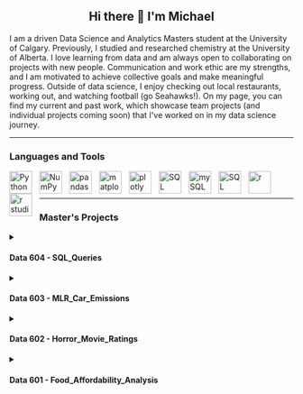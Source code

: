 <h2 align="center">Hi there 👋 I'm Michael</h2>

I am a driven Data Science and Analytics Masters student at the University of Calgary. Previously, I studied and researched chemistry at the University of Alberta. I love learning from data and am always open to collaborating on projects with new people. Communication and work ethic are my strengths, and I am motivated to achieve collective goals and make meaningful progress. Outside of data science, I enjoy checking out local restaurants, working out, and watching football (go Seahawks!). On my page, you can find my current and past work, which showcase team projects (and individual projects coming soon) that I've worked on in my data science journey. 

---

### Languages and Tools 

<img align="left" alt="Python" width="40px" style="padding-right:10px;" src="https://cdn.jsdelivr.net/gh/devicons/devicon@latest/icons/python/python-original.svg" />
<img align="left" alt="NumPy" width="40px" style="padding-right:10px;" src="https://cdn.jsdelivr.net/gh/devicons/devicon@latest/icons/numpy/numpy-original.svg" />
<img align="left" alt="pandas" width="40px" style="padding-right:10px;" src="https://cdn.jsdelivr.net/gh/devicons/devicon@latest/icons/pandas/pandas-original.svg" />
<img align="left" alt="matplotlib" width="40px" style="padding-right:10px;" src="https://cdn.jsdelivr.net/gh/devicons/devicon@latest/icons/matplotlib/matplotlib-original.svg" />
<img align="left" alt="plotly" width="40px" style="padding-right:10px;" src="https://cdn.jsdelivr.net/gh/devicons/devicon@latest/icons/plotly/plotly-original.svg" />
<img align="left" alt="SQL" width="40px" style="padding-right:10px;" src="https://cdn.jsdelivr.net/gh/devicons/devicon@latest/icons/azuresqldatabase/azuresqldatabase-original.svg" />
<img align="left" alt="mySQL" width="40px" style="padding-right:10px;" src="https://cdn.jsdelivr.net/gh/devicons/devicon@latest/icons/mysql/mysql-original.svg" />
<img align="left" alt="SQL Alchemy" width="40px" style="padding-right:10px;" src="https://cdn.jsdelivr.net/gh/devicons/devicon@latest/icons/sqlalchemy/sqlalchemy-original.svg" />
<img align="left" alt="r" width="40px" style="padding-right:10px;" src="https://cdn.jsdelivr.net/gh/devicons/devicon@latest/icons/r/r-original.svg" />
<img align="left" alt="r studio" width="40px" style="padding-right:10px;" src="https://cdn.jsdelivr.net/gh/devicons/devicon@latest/icons/rstudio/rstudio-original.svg" />
<br/>
<br/>

---

### Master's Projects


<details>
<summary><h4>Data 604 - SQL_Queries</h4></summary> 
 <table>
  <tr>
    <td width= "60%">
      The main focus of data 604 was utilizing SQl through mySQL and SQL Alchemy to effectively navigate and explore databases. My team and I looked into Albertan air quality and what factors may be directly related to specific air quality levels seen in Alberta. We leveraged open source datasets from the Government of Alberta on factors including demographics, agriculture, greenhouse gas emissions, and life expectancy to create a database and find insights through SQL queries. We found some interesting relationships between life expectancy and air quality index in the report, seeing that larger Albertan cities have worse air quality on average but higher overall life expectancies than smaller Albertan towns.
    </td>
    <td width= "40%">
      <img alt="Life Expectancy and Air Quality Index Trends" src="https://github.com/user-attachments/assets/3a2fa9c0-d8a9-4845-b40a-0e68c684efb8" width="2000px"/>
    </td>
  </tr>
</table>
</details>

<details>
<summary><h4>Data 603 - MLR_Car_Emissions</h4></summary>
<table>
  <tr>
    <td width= "60%">
      The two core learning objectives in data 603 were multiple linear regression and logistical regression. I learned how to utilize these two regression methods in R studio using R. My team and I conducted a project on car CO2 emissions, looking to model which components in cars determine their level of CO2 output. Within this project, we created a multiple linear regression model that could account for 99.81% of adjusted variance in car CO2 emissions. Unfortunately, the model did not pass assumption tests for equal variance and normality, but it was a good learning experience for understanding the workflow of making a regression model.
    </td>
    <td width= "40%">
      <img alt="Graph of Standard Residuals vs Fitted Values to Check Equal Variance" src="https://github.com/user-attachments/assets/fa23db56-129c-4b30-a349-f1ea6cd6d968"/>
    </td>
  </tr>
</table>
</details>

<details>
<summary><h4>Data 602 - Horror_Movie_Ratings</h4></summary>
<table>
  <tr>
    <td width= "60%">
      In data 602, we reviewed and put to use fundamental statistics in R through R studio. The main concepts covered were probability, hypothesis testing, confidence intervals, bootstrapping, central limit theorem, and linear regression. This was a fun introductory project my team and I worked on where our class was tasked to conduct hypothesis and confidence interval testing on a dataset. The project was done around the same time as halloween, so to be festive the data we looked into was on horror movies. We found our data from the IMDb database, and were interested in seeing whether longer or shorter horror movies had higher average ratings on the IMDb scale of 1-10. We found that longer horror movies had higher overall ratings than short horror movies at a 95% confidence level, and the ratings on longer movies were between 0.4 - 0.8 higher on average.
    </td> 
    <td width= "40%">
      <img alt="Food Spending Visualization from Tableau" src="https://github.com/user-attachments/assets/6593a11f-0e4a-4e53-bf47-6b091546d895"/>
    </td>
  </tr>
</table>
</details>

<details>
<summary><h4>Data 601 - Food_Affordability_Analysis</h4></summary>
<table>
  <tr>
    <td width= "50%">
      Data 601's focus was data science in python, and we were taught how to take advantage of a variety of different libraries for data wrangling and analysis (NumPy, pandas, matplotlibs, plotly, etc.). My team and I completed a comprhensive analysis of Canadian food affordability for our class project by utilizing data on Canadian food security levels, food prices, and food spending habits. We cleaned and merged multiple datasets using pandas, completed statistical analysis on the data, and leveraged our free student subscription to tableau to create clear and comprehensive visualizations. We found out many interesting facts, including that for households that fall in the lowest income bracket in Canada, over 30% of their average annual earnings are allocated to food spending. All of our findings are put together in a 42 page final report in my repository.
    </td>
    <td width = "50%">
      <img alt="Food Spending Visualization from Tableau" src="https://github.com/user-attachments/assets/905f75b9-b64f-4e6e-9c6f-8dbe77b9951a"/>
    </td>
  </tr>
</table>
</details>
